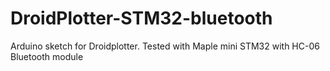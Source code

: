 # DroidPlotter-STM32-bluetooth
Arduino sketch for Droidplotter. Tested with Maple mini STM32 with HC-06 Bluetooth module
